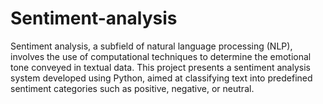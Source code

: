 # Sentiment-analysis
Sentiment analysis, a subfield of natural language processing (NLP), involves the use of computational techniques to determine the emotional tone conveyed in textual data. This project presents a sentiment analysis system developed using Python, aimed at classifying text into predefined sentiment categories such as positive, negative, or neutral.


